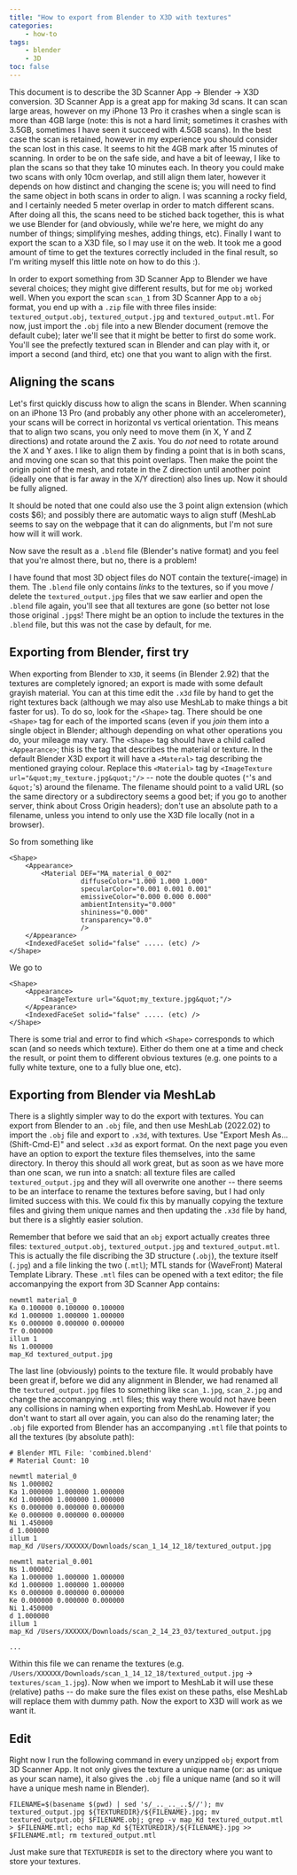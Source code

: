 ```yaml
---
title: "How to export from Blender to X3D with textures"
categories:
    - how-to
tags:
    - blender
    - 3D
toc: false
---
```

This document is to describe the 3D Scanner App -> Blender -> X3D conversion. 3D Scanner App is a great app for making 3d scans. It can scan large areas, however on my iPhone 13 Pro it crashes when a single scan is more than 4GB large (note: this is not a hard limit; sometimes it crashes with 3.5GB, sometimes I have seen it succeed with 4.5GB scans). In the best case the scan is retained, however in my experience you should consider the scan lost in this case. It seems to hit the 4GB mark after 15 minutes of scanning. In order to be on the safe side, and have a bit of leeway, I like to plan the scans so that they take 10 minutes each. In theory you could make two scans with only 10cm overlap, and still align them later, however it depends on how distinct and changing the scene is; you will need to find the same object in both scans in order to align. I was scanning a rocky field, and I certainly needed 5 meter overlap in order to match different scans. After doing all this, the scans need to be stiched back together, this is what we use Blender for (and obviously, while we're here, we might do any number of things; simplifying meshes, adding things, etc). Finally I want to export the scan to a X3D file, so I may use it on the web.
It took me a good amount of time to get the textures correctly included in the final result, so I'm writing myself this little note on how to do this :).

In order to export something from 3D Scanner App to Blender we have several choices; they might give different results, but for me `obj` worked well.
When you export the scan `scan_1` from 3D Scanner App to a `obj` format, you end up with a `.zip` file with three files inside: `textured_output.obj`, `textured_output.jpg` and `textured_output.mtl`.
For now, just import the `.obj` file into a new Blender document (remove the default cube); later we'll see that it might be better to first do some work.
You'll see the prefectly textured scan in Blender and can play with it, or import a second (and third, etc) one that you want to align with the first.

## Aligning the scans

Let's first quickly discuss how to align the scans in Blender.
When scanning on an iPhone 13 Pro (and probably any other phone with an accelerometer), your scans will be correct in horizontal vs vertical orientation.
This means that to align two scans, you only need to move them (in X, Y and Z directions) and rotate around the Z axis.
You do *not* need to rotate around the X and Y axes.
I like to align them by finding a point that is in both scans, and moving one scan so that this point overlaps.
Then make the point the origin point of the mesh, and rotate in the Z direction until another point (ideally one that is far away in the X/Y direction) also lines up.
Now it should be fully aligned.

It should be noted that one could also use the 3 point align extension (which costs $6); and possibly there are automatic ways to align stuff (MeshLab seems to say on the webpage that it can do alignments, but I'm not sure how will it will work.

Now save the result as a `.blend` file (Blender's native format) and you feel that you're almost there, but no, there is a problem!

I have found that most 3D object files do NOT contain the texture(-image) in them. The `.blend` file only contains *links* to the textures, so if you move / delete the `textured_output.jpg` files that we saw earlier and open the `.blend` file again, you'll see that all textures are gone (so better not lose those original `.jpg`s!
There might be an option to include the textures in the `.blend` file, but this was not the case by default, for me.

## Exporting from Blender, first try
When exporting from Blender to `X3D`, it seems (in Blender 2.92) that the textures are completely ignored; an export is made with some default grayish material.
You can at this time edit the `.x3d` file by hand to get the right textures back (although we may also use MeshLab to make things a bit faster for us).
To do so, look for the `<Shape>` tag.
There should be one `<Shape>` tag for each of the imported scans (even if you *join* them into a single object in Blender; although depending on what other operations you do, your mileage may vary.
The `<Shape>` tag should have a child called `<Appearance>`; this is the tag that describes the material or texture.
In the default Blender X3D export it will have a `<Materal>` tag describing the mentioned graying colour.
Replace this `<Material>` tag by `<ImageTexture url="&quot;my_texture.jpg&quot;"/>` -- note the double quotes (`"`'s and `&quot;`'s) around the filename.
The filename should point to a valid URL (so the same directory or a subdirectory seems a good bet; if you go to another server, think about Cross Origin headers); don't use an absolute path to a filename, unless you intend to only use the X3D file locally (not in a browser).

So from something like
```
<Shape>
    <Appearance>
        <Material DEF="MA_material_0_002"
                  diffuseColor="1.000 1.000 1.000"
                  specularColor="0.001 0.001 0.001"
                  emissiveColor="0.000 0.000 0.000"
                  ambientIntensity="0.000"
                  shininess="0.000"
                  transparency="0.0"
                  />
    </Appearance>
    <IndexedFaceSet solid="false" ..... (etc) />
</Shape>
```
We go to
```
<Shape>
    <Appearance>
        <ImageTexture url="&quot;my_texture.jpg&quot;"/>
    </Appearance>
    <IndexedFaceSet solid="false" ..... (etc) />
</Shape>
```

There is some trial and error to find which `<Shape>` corresponds to which scan (and so needs which texture).
Either do them one at a time and check the result, or point them to different obvious textures (e.g. one points to a fully white texture, one to a fully blue one, etc).

## Exporting from Blender via MeshLab
There is a slightly simpler way to do the export with textures.
You can export from Blender to an `.obj` file, and then use MeshLab (2022.02) to import the `.obj` file and export to `.x3d`, with textures.
Use "Export Mesh As... (Shift-Cmd-E)" and select `.x3d` as export format.
On the next page you even have an option to export the texture files themselves, into the same directory.
In theroy this should all work great, but as soon as we have more than one scan, we run into a snatch: all texture files are called `textured_output.jpg` and they will all overwrite one another -- there seems to be an interface to rename the textures before saving, but I had only limited success with this.
We could fix this by manually copying the texture files and giving them unique names and then updating the `.x3d` file by hand, but there is a slightly easier solution.

Remember that before we said that an `obj` export actually creates three files: `textured_output.obj`, `textured_output.jpg` and `textured_output.mtl`.
This is actually the file discribing the 3D structure (`.obj`), the texture itself (`.jpg`) and a file linking the two (`.mtl`); MTL stands for (WaveFront) Materal Template Library.
These `.mtl` files can be opened with a text editor; the file accomanpying the export from 3D Scanner App contains:

```
newmtl material_0
Ka 0.100000 0.100000 0.100000
Kd 1.000000 1.000000 1.000000
Ks 0.000000 0.000000 0.000000
Tr 0.000000
illum 1
Ns 1.000000
map_Kd textured_output.jpg
```

The last line (obviously) points to the texture file.
It would probably have been great if, before we did any alignment in Blender, we had renamed all the `textured_output.jpg` files to something like `scan_1.jpg`, `scan_2.jpg` and change the accomanpying `.mtl` files; this way there would not have been any collisions in naming when exporting from MeshLab.
However if you don't want to start all over again, you can also do the renaming later; the `.obj` file exported from Blender has an accompanying `.mtl` file that points to all the textures (by absolute path):

```
# Blender MTL File: 'combined.blend'
# Material Count: 10

newmtl material_0
Ns 1.000002
Ka 1.000000 1.000000 1.000000
Kd 1.000000 1.000000 1.000000
Ks 0.000000 0.000000 0.000000
Ke 0.000000 0.000000 0.000000
Ni 1.450000
d 1.000000
illum 1
map_Kd /Users/XXXXXX/Downloads/scan_1_14_12_18/textured_output.jpg

newmtl material_0.001
Ns 1.000002
Ka 1.000000 1.000000 1.000000
Kd 1.000000 1.000000 1.000000
Ks 0.000000 0.000000 0.000000
Ke 0.000000 0.000000 0.000000
Ni 1.450000
d 1.000000
illum 1
map_Kd /Users/XXXXXX/Downloads/scan_2_14_23_03/textured_output.jpg

...
```

Within this file we can rename the textures (e.g. `/Users/XXXXXX/Downloads/scan_1_14_12_18/textured_output.jpg` -> `textures/scan_1.jpg`).
Now when we import to MeshLab it will use these (relative) paths -- do make sure the files exist on these paths, else MeshLab will replace them with dummy path.
Now the export to X3D will work as we want it.


## Edit
Right now I run the following command in every unzipped `obj` export from 3D Scanner App.
It not only gives the texture a unique name (or: as unique as your scan name), it also gives the `.obj` file a unique name (and so it will have a unique mesh name in Blender).
```
FILENAME=$(basename $(pwd) | sed 's/_.._.._..$//'); mv textured_output.jpg ${TEXTUREDIR}/${FILENAME}.jpg; mv textured_output.obj $FILENAME.obj; grep -v map_Kd textured_output.mtl > $FILENAME.mtl; echo map_Kd ${TEXTUREDIR}/${FILENAME}.jpg >> $FILENAME.mtl; rm textured_output.mtl
```


Just make sure that `TEXTUREDIR` is set to the directory where you want to store your textures.
